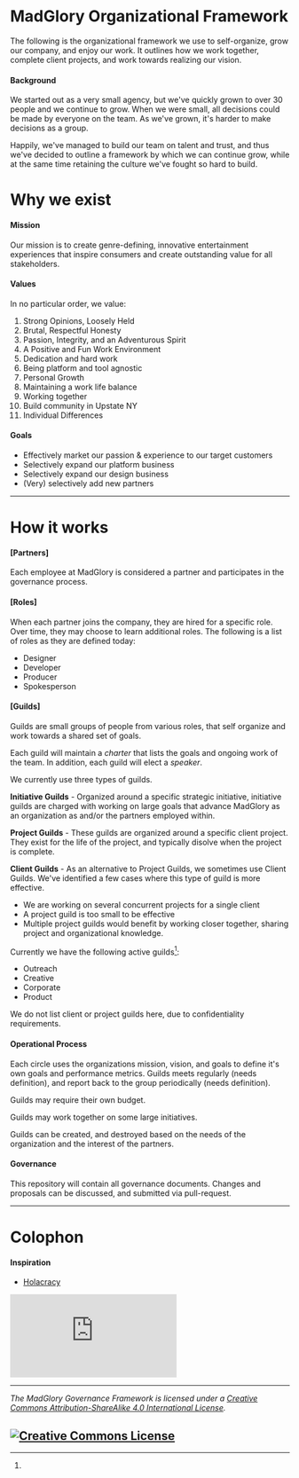 # MadGlory Organizational Framework

The following is the organizational framework we use to self-organize, grow our company,
and enjoy our work. It outlines how we work together, complete client projects,
and work towards realizing our vision.

#### Background
We started out as a very small agency, but we've quickly grown to over 30 people
and we continue to grow.  When we were small, all decisions could be made by everyone
on the team.  As we've grown, it's harder to make decisions as a group.

Happily, we've managed to build our team on talent and trust, and thus we've
decided to outline a framework by which we can continue grow, while at the same
time retaining the culture we've fought so hard to build.

# Why we exist

#### Mission
Our mission is to create genre-defining, innovative entertainment experiences that inspire consumers and create outstanding value for all stakeholders.

#### Values
In no particular order, we value: 

  1. Strong Opinions, Loosely Held
  1. Brutal, Respectful Honesty
  1. Passion, Integrity, and an Adventurous Spirit
  1. A Positive and Fun Work Environment
  1. Dedication and hard work
  1. Being platform and tool agnostic
  1. Personal Growth
  1. Maintaining a work life balance
  1. Working together
  1. Build community in Upstate NY
  1. Individual Differences

#### Goals

  * Effectively market our passion & experience to our target customers
  * Selectively expand our platform business
  * Selectively expand our design business
  * (Very) selectively add new partners
  
---

# How it works

#### [Partners]

Each employee at MadGlory is considered a partner and participates in the governance
process.

#### [Roles]

When each partner joins the company, they are hired for a specific role.  Over time, they
may choose to learn additional roles.  The following is a list of roles as they
are defined today:

  * Designer
  * Developer
  * Producer
  * Spokesperson

#### [Guilds]

Guilds are small groups of people from various roles, that self organize and work
towards a shared set of goals.

Each guild will maintain a *charter* that lists the goals and ongoing work of the team.  In addition, each guild will elect a *speaker*.

We currently use three types of guilds.

**Initiative Guilds** - Organized around a specific strategic initiative, initiative guilds
are charged with working on large goals that advance MadGlory as an organization as
and/or the partners employed within.

**Project Guilds** - These guilds are organized around a specific client project.  They
exist for the life of the project, and typically disolve when the project is complete.

**Client Guilds** - As an alternative to Project Guilds, we sometimes use Client Guilds.  We've identified
a few cases where this type of guild is more effective.
  * We are working on several concurrent projects for a single client
  * A project guild is too small to be effective
  * Multiple project guilds would benefit by working closer together, sharing project and organizational knowledge.

Currently we have the following active guilds[^1]:

  * Outreach
  * Creative
  * Corporate
  * Product

[^1]:
We do not list client or project guilds here, due to confidentiality requirements.

#### Operational Process

Each circle uses the organizations mission, vision, and goals to define it's own
goals and performance metrics.  Guilds meets regularly (needs definition), and report back to the group
periodically (needs definition).

Guilds may require their own budget.

Guilds may work together on some large initiatives.

Guilds can be created, and destroyed based on the needs of the organization and
the interest of the partners.

#### Governance

This repository will contain all governance documents.  Changes and proposals
can be discussed, and submitted via pull-request.

---

# Colophon

#### Inspiration

  * [Holacracy](https://github.com/holacracyone/Holacracy-Constitution)

[![Analytics](https://ga-beacon.appspot.com/UA-33396402-12/governance/README.md?pixel)](https://github.com/igrigorik/ga-beacon)

---
*_The MadGlory Governance Framework is licensed under a <a rel="license" href="http://creativecommons.org/licenses/by-sa/4.0/">Creative Commons Attribution-ShareAlike 4.0 International License</a>._*

<a rel="license" href="http://creativecommons.org/licenses/by-sa/4.0/" target="_blank"><img alt="Creative Commons License" style="border-width:0" src="https://i.creativecommons.org/l/by-sa/4.0/88x31.png" /></a>
---
